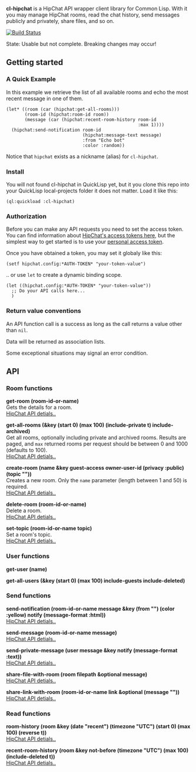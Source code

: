 **cl-hipchat** is a HipChat API wrapper client library for Common Lisp. With it you may manage HipChat rooms, read the chat history, send messages publicly and privately, share files, and so on. 

[![Build Status](https://travis-ci.org/tormaroe/cl-hipchat.svg?branch=master)](https://travis-ci.org/tormaroe/cl-hipchat)

State: Usable but not complete. Breaking changes may occur!

## Getting started

### A Quick Example

In this example we retrieve the list of all available rooms and echo the most recent message in one of them.

```
(let* ((room (car (hipchat:get-all-rooms)))
       (room-id (hipchat:room-id room))
       (message (car (hipchat:recent-room-history room-id 
                                                  :max 1))))
  (hipchat:send-notification room-id 
                             (hipchat:message-text message) 
                             :from "Echo bot" 
                             :color :random))
``` 
Notice that `hipchat` exists as a nickname (alias) for `cl-hipchat`.

### Install

You will not found cl-hipchat in QuickLisp yet, but it you clone this repo into your QuickLisp local-projects folder it does not matter. Load it like this:

```
(ql:quickload :cl-hipchat)
```

### Authorization

Before you can make any API requests you need to set the access token. You can find information about [HipChat's access tokens here](https://developer.atlassian.com/hipchat/guide/hipchat-rest-api/api-access-tokens), but the simplest way to get started is to use your [personal access token](https://www.hipchat.com/account/api).

Once you have obtained a token, you may set it globaly like this:

```
(setf hipchat.config:*AUTH-TOKEN* "your-token-value")
```

.. or use `let` to create a dynamic binding scope.

```
(let ((hipchat.config:*AUTH-TOKEN* "your-token-value"))
  ;; Do your API calls here...
  )
```

### Return value conventions

An API function call is a success as long as the call returns a value other than `nil`.

Data will be returned as association lists.

Some exceptional situations may signal an error condition.

## API

### Room functions

**get-room (room-id-or-name)**<br>
Gets the details for a room. <br>
[HipChat API detials..](https://www.hipchat.com/docs/apiv2/method/get_room)

**get-all-rooms (&key (start 0) (max 100) (include-private t) include-archived)**<br>
Get all rooms, optionally including private and archived rooms. Results are paged, and `max` returned rooms per request should be between 0 and 1000 (defaults to 100). <br>
[HipChat API detials..](https://www.hipchat.com/docs/apiv2/method/get_all_rooms)

**create-room (name &key guest-access owner-user-id (privacy :public) (topic ""))**<br>
Creates a new room. Only the `name` parameter (length between 1 and 50) is required. <br>
[HipChat API detials..](https://www.hipchat.com/docs/apiv2/method/create_room)

**delete-room (room-id-or-name)**<br>
Delete a room. <br>
[HipChat API detials..](https://www.hipchat.com/docs/apiv2/method/delete_room)

**set-topic (room-id-or-name topic)**<br>
Set a room's topic. <br>
[HipChat API detials..](https://www.hipchat.com/docs/apiv2/method/set_topic)

### User functions

**get-user (name)**

**get-all-users (&key (start 0) (max 100) include-guests include-deleted)**

### Send functions

**send-notification (room-id-or-name message &key (from "") (color :yellow) notify (message-format :html))**<br>
[HipChat API detials..](https://www.hipchat.com/docs/apiv2/method/send_room_notification)

**send-message (room-id-or-name message)**<br>
[HipChat API detials..](https://www.hipchat.com/docs/apiv2/method/send_message)

**send-private-message (user message &key notify (message-format :text))**<br>
[HipChat API detials..](https://www.hipchat.com/docs/apiv2/method/private_message_user)

**share-file-with-room (room filepath &optional message)**<br>
[HipChat API detials..](https://www.hipchat.com/docs/apiv2/method/share_file_with_room)

**share-link-with-room (room-id-or-name link &optional (message ""))**<br>
[HipChat API detials..](https://www.hipchat.com/docs/apiv2/method/share_link_with_room)

### Read functions

**room-history (room &key (date "recent") (timezone "UTC") (start 0) (max 100) (reverse t))**<br>
[HipChat API detials..](https://www.hipchat.com/docs/apiv2/method/view_room_history)

**recent-room-history (room &key not-before (timezone "UTC") (max 100) (include-deleted t))**<br>
[HipChat API detials..](https://www.hipchat.com/docs/apiv2/method/view_recent_room_history)